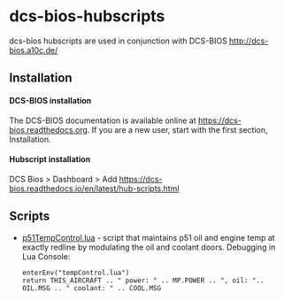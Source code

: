 # dcs-bios-hubscripts
dcs-bios hubscripts are used in conjunction with DCS-BIOS http://dcs-bios.a10c.de/

## Installation

#### DCS-BIOS installation
The DCS-BIOS documentation is available online at https://dcs-bios.readthedocs.org.
If you are a new user, start with the first section, Installation.

#### Hubscript installation
DCS Bios > Dashboard > Add
https://dcs-bios.readthedocs.io/en/latest/hub-scripts.html

## Scripts
- [p51TempControl.lua](p51TempControl.lua) - script that maintains p51 oil and engine temp at exactly redline by modulating 
the oil and coolant doors. 
  Debugging in Lua Console:
  ```
  enterEnv("tempControl.lua")
  return THIS_AIRCRAFT .. " power: " .. MP.POWER .. ", oil: ".. OIL.MSG .. " coolant: " .. COOL.MSG
  ```